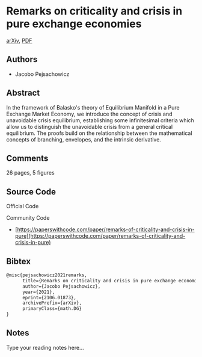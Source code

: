 
# Remarks on criticality and crisis in pure exchange economies

[arXiv](https://arxiv.org/abs/2106.01873), [PDF](https://arxiv.org/pdf/2106.01873.pdf)

## Authors

- Jacobo Pejsachowicz

## Abstract

In the framework of Balasko's theory of Equilibrium Manifold in a Pure Exchange Market Economy, we introduce the concept of crisis and unavoidable crisis equilibrium, establishing some infinitesimal criteria which allow us to distinguish the unavoidable crisis from a general critical equilibrium. The proofs build on the relationship between the mathematical concepts of branching, envelopes, and the intrinsic derivative.

## Comments

26 pages, 5 figures

## Source Code

Official Code



Community Code

- [https://paperswithcode.com/paper/remarks-of-criticality-and-crisis-in-pure](https://paperswithcode.com/paper/remarks-of-criticality-and-crisis-in-pure)

## Bibtex

```tex
@misc{pejsachowicz2021remarks,
      title={Remarks on criticality and crisis in pure exchange economies}, 
      author={Jacobo Pejsachowicz},
      year={2021},
      eprint={2106.01873},
      archivePrefix={arXiv},
      primaryClass={math.DG}
}
```

## Notes

Type your reading notes here...

